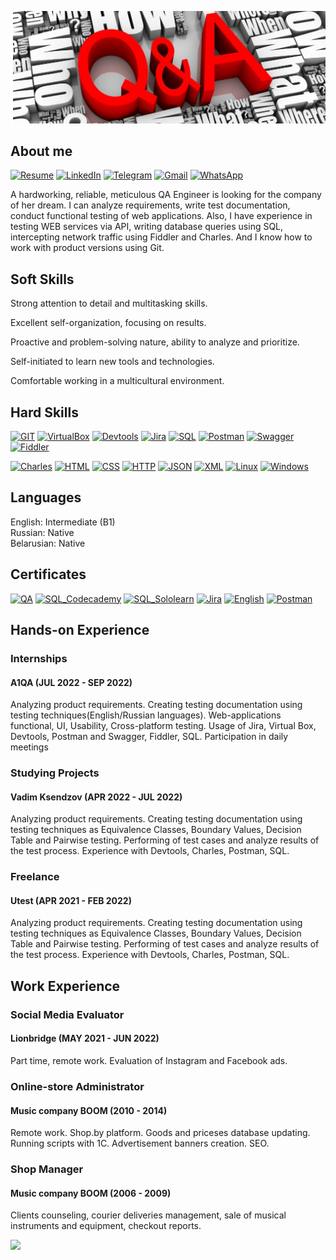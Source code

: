 [![Header](https://github.com/NataZag/NataZag/blob/main/assets/QA_logo.jpg)](https://www.linkedin.com/in/natallia-zagoryanskaya-5272b721a/)

## About me

[![Resume](https://img.shields.io/badge/-Resume-2F4F4F?style=for-the-badge&logo=AdobeAcrobatReader&logoColor=orange)](https://github.com/NataZag/natazag.github.io/raw/main/Kisel-Zagoryanskaya_Natallia_QA_resume.pdf)
[![LinkedIn](https://img.shields.io/badge/-LinkedIn-2F4F4F?style=for-the-badge&logo=LinkedIn&logoColor=lightblue)](https://www.linkedin.com/in/natallia-zagoryanskaya-5272b721a/)
[![Telegram](https://img.shields.io/badge/-Telegram-2F4F4F?style=for-the-badge&logo=Telegram&logoColor=lightblue)](https://t.me/Nat_Zag)
[![Gmail](https://img.shields.io/badge/-Gmail-2F4F4F?style=for-the-badge&logo=Gmail&logoColor=orange)](mailto:kisel.natallia.86@gmail.com)
[![WhatsApp](https://img.shields.io/badge/-WhatsApp-2F4F4F?style=for-the-badge&logo=WhatsApp&logoColor=lightgreen)](https://wa.me/375295584214)

A hardworking, reliable, meticulous QA Engineer is looking for the company of her dream. I can analyze requirements, write test documentation, conduct functional testing of web applications. Also, I have experience in testing WEB services via API, writing database queries using SQL, intercepting network traffic using Fiddler and Charles. And I know how to work with product versions using Git.

## Soft Skills

Strong attention to detail and multitasking skills.

Excellent self-organization, focusing on results.

Proactive and problem-solving nature, ability to analyze and prioritize.

Self-initiated to learn new tools and technologies.

Comfortable working in a multicultural environment.


## Hard Skills

[![GIT](https://img.shields.io/badge/-GIT-2F4F4F?style=for-the-badge&logo=git&logoColor=yellow)](https://raw.githubusercontent.com/NataZag/Git_HW/main/DZ_GIT2_Kisel-Zagoryanskaya.txt)
[![VirtualBox](https://img.shields.io/badge/-VirtualBox-2F4F4F?style=for-the-badge&logo=VirtualBox&logoColor=orange)](#)
[![Devtools](https://img.shields.io/badge/-Devtools-2F4F4F?style=for-the-badge&logo=GoogleChrome&logoColor=green)](https://github.com/NataZag/Git_HW/tree/Devtools)
[![Jira](https://img.shields.io/badge/-JIRA-2F4F4F?style=for-the-badge&logo=jira&logoColor=orange)](https://raw.githubusercontent.com/NataZag/natazag.github.io/main/assets/images/projects/Jira.jpg)
[![SQL](https://img.shields.io/badge/-SQL-2F4F4F?style=for-the-badge&logo=PostgreSQL&logoColor=00e3e3)](https://github.com/NataZag/Git_HW/tree/SQL)
[![Postman](https://img.shields.io/badge/-Postman-2F4F4F?style=for-the-badge&logo=postman&logoColor=lightgreen)](https://github.com/NataZag/Git_HW/tree/Postman)
[![Swagger](https://img.shields.io/badge/-Swagger-2F4F4F?style=for-the-badge&logo=swagger&logoColor=lightblue)](#)
[![Fiddler](https://img.shields.io/badge/-Fiddler-2F4F4F?style=for-the-badge&logo=Fandango&logoColor=00e331)](#)

[![Charles](https://img.shields.io/badge/-Fiddler-2F4F4F?style=for-the-badge&logo=Celery&logoColor=00e331)](https://github.com/NataZag/Git_HW/tree/Charles)
[![HTML](https://img.shields.io/badge/-HTML5-2F4F4F?style=for-the-badge&logo=HTML5&logoColor=E34F26)](#)
[![CSS](https://img.shields.io/badge/-CSS3-2F4F4F?style=for-the-badge&logo=CSS3&logoColor=48B0F1)](#)
[![HTTP](https://img.shields.io/badge/-HTTP-2F4F4F?style=for-the-badge&logo=HTTPie&logoColor=00D735)](#)
[![JSON](https://img.shields.io/badge/-JSON-2F4F4F?style=for-the-badge&logo=JSON&logoColor=BE95FF)](#)
[![XML](https://img.shields.io/badge/-XML-2F4F4F?style=for-the-badge&logo=Experts_Exchange&logoColor=FFDA44)](#)
[![Linux](https://img.shields.io/badge/-Linux-2F4F4F?style=for-the-badge&logo=Linux&logoColor=FCC624)](#)
[![Windows](https://img.shields.io/badge/-Windows-2F4F4F?style=for-the-badge&logo=Windows&logoColor=0078D6)](#)


## Languages

English: Intermediate (B1)   
Russian: Native     
Belarusian: Native     

## Certificates

[![QA](https://img.shields.io/badge/-QA-2F4F4F?style=for-the-badge&logo=Quantcast&logoColor=orange)](https://raw.githubusercontent.com/NataZag/Resume/main/assets/images/projects/QA_big.jpg)
[![SQL_Codecademy](https://img.shields.io/badge/-SQL_Codecademy-2F4F4F?style=for-the-badge&logo=SQLite&logoColor=green)](https://raw.githubusercontent.com/NataZag/natazag.github.io/main/assets/images/projects/codecademy_big.png)
[![SQL_Sololearn](https://img.shields.io/badge/-SQL_Sololearn-2F4F4F?style=for-the-badge&logo=SQLite&logoColor=green)](https://github.com/NataZag/Git_HW/tree/Devtools)
[![Jira](https://img.shields.io/badge/-JIRA-2F4F4F?style=for-the-badge&logo=jira&logoColor=orange)](https://raw.githubusercontent.com/NataZag/natazag.github.io/main/assets/images/projects/Jira.jpg)
[![English](https://img.shields.io/badge/-English-2F4F4F?style=for-the-badge&logo=Etsy&logoColor=00e3e3)](https://raw.githubusercontent.com/NataZag/Resume/main/assets/images/projects/EF_SET_big.jpg)
[![Postman](https://img.shields.io/badge/-Postman-2F4F4F?style=for-the-badge&logo=postman&logoColor=lightgreen)](https://github.com/NataZag/natazag.github.io/blob/main/assets/images/projects/Postman_Stepik_big.png)

## Hands-on Experience

### Internships
#### A1QA (JUL 2022 - SEP 2022)
Analyzing product requirements. Creating testing documentation using testing techniques(English/Russian languages). Web-applications functional, UI, Usability, Cross-platform testing. Usage of Jira, Virtual Box, Devtools, Postman and Swagger, Fiddler, SQL. Participation in daily meetings

### Studying Projects
#### Vadim Ksendzov (APR 2022 - JUL 2022)
Analyzing product requirements. Creating testing documentation using testing techniques as Equivalence Classes, Boundary Values, Decision Table and Pairwise testing. Performing of test cases and analyze results of the test process. Experience with Devtools, Charles, Postman, SQL.

### Freelance
#### Utest (APR 2021 - FEB 2022)
Analyzing product requirements. Creating testing documentation using testing techniques as Equivalence Classes, Boundary Values, Decision Table and Pairwise testing. Performing of test cases and analyze results of the test process. Experience with Devtools, Charles, Postman, SQL.

## Work Experience

### Social Media Evaluator
#### Lionbridge (MAY 2021 - JUN 2022)
Part time, remote work. Evaluation of Instagram and Facebook ads.

### Online-store Administrator
#### Music company BOOM (2010 - 2014)
Remote work. Shop.by platform. Goods and priceses database updating. Running scripts with 1C. Advertisement banners creation. SEO.

### Shop Manager
#### Music company BOOM (2006 - 2009)
Clients counseling, courier deliveries management, sale of musical instruments and equipment, checkout reports.

![](https://komarev.com/ghpvc/?username=your-github-NataZag)